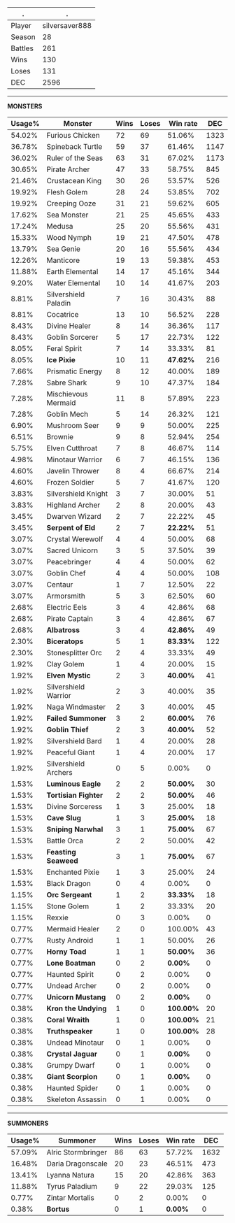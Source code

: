 .|.
|-|-
Player|silversaver888
Season|28
Battles|261
Wins|130
Loses|131
DEC|2596

---
**MONSTERS**

Usage%|Monster|Wins|Loses|Win rate|DEC|
-|-|-|-|-|-|
54.02%|Furious Chicken|72|69|51.06%|1323|
36.78%|Spineback Turtle|59|37|61.46%|1147|
36.02%|Ruler of the Seas|63|31|67.02%|1173|
30.65%|Pirate Archer|47|33|58.75%|845|
21.46%|Crustacean King|30|26|53.57%|526|
19.92%|Flesh Golem|28|24|53.85%|702|
19.92%|Creeping Ooze|31|21|59.62%|605|
17.62%|Sea Monster|21|25|45.65%|433|
17.24%|Medusa|25|20|55.56%|431|
15.33%|Wood Nymph|19|21|47.50%|478|
13.79%|Sea Genie|20|16|55.56%|434|
12.26%|Manticore|19|13|59.38%|453|
11.88%|Earth Elemental|14|17|45.16%|344|
9.20%|Water Elemental|10|14|41.67%|203|
8.81%|Silvershield Paladin|7|16|30.43%|88|
8.81%|Cocatrice|13|10|56.52%|228|
8.43%|Divine Healer|8|14|36.36%|117|
8.43%|Goblin Sorcerer|5|17|22.73%|122|
8.05%|Feral Spirit|7|14|33.33%|81|
8.05%|**Ice Pixie**|10|11|**47.62%**|216|
7.66%|Prismatic Energy|8|12|40.00%|189|
7.28%|Sabre Shark|9|10|47.37%|184|
7.28%|Mischievous Mermaid|11|8|57.89%|223|
7.28%|Goblin Mech|5|14|26.32%|121|
6.90%|Mushroom Seer|9|9|50.00%|225|
6.51%|Brownie|9|8|52.94%|254|
5.75%|Elven Cutthroat|7|8|46.67%|114|
4.98%|Minotaur Warrior|6|7|46.15%|136|
4.60%|Javelin Thrower|8|4|66.67%|214|
4.60%|Frozen Soldier|5|7|41.67%|120|
3.83%|Silvershield Knight|3|7|30.00%|51|
3.83%|Highland Archer|2|8|20.00%|43|
3.45%|Dwarven Wizard|2|7|22.22%|45|
3.45%|**Serpent of Eld**|2|7|**22.22%**|51|
3.07%|Crystal Werewolf|4|4|50.00%|68|
3.07%|Sacred Unicorn|3|5|37.50%|39|
3.07%|Peacebringer|4|4|50.00%|62|
3.07%|Goblin Chef|4|4|50.00%|108|
3.07%|Centaur|1|7|12.50%|22|
3.07%|Armorsmith|5|3|62.50%|60|
2.68%|Electric Eels|3|4|42.86%|68|
2.68%|Pirate Captain|3|4|42.86%|67|
2.68%|**Albatross**|3|4|**42.86%**|49|
2.30%|**Biceratops**|5|1|**83.33%**|122|
2.30%|Stonesplitter Orc|2|4|33.33%|49|
1.92%|Clay Golem|1|4|20.00%|15|
1.92%|**Elven Mystic**|2|3|**40.00%**|41|
1.92%|Silvershield Warrior|2|3|40.00%|35|
1.92%|Naga Windmaster|2|3|40.00%|45|
1.92%|**Failed Summoner**|3|2|**60.00%**|76|
1.92%|**Goblin Thief**|2|3|**40.00%**|52|
1.92%|Silvershield Bard|1|4|20.00%|28|
1.92%|Peaceful Giant|1|4|20.00%|17|
1.92%|Silvershield Archers|0|5|0.00%|0|
1.53%|**Luminous Eagle**|2|2|**50.00%**|30|
1.53%|**Tortisian Fighter**|2|2|**50.00%**|46|
1.53%|Divine Sorceress|1|3|25.00%|18|
1.53%|**Cave Slug**|1|3|**25.00%**|18|
1.53%|**Sniping Narwhal**|3|1|**75.00%**|67|
1.53%|Battle Orca|2|2|50.00%|42|
1.53%|**Feasting Seaweed**|3|1|**75.00%**|67|
1.53%|Enchanted Pixie|1|3|25.00%|24|
1.53%|Black Dragon|0|4|0.00%|0|
1.15%|**Orc Sergeant**|1|2|**33.33%**|18|
1.15%|Stone Golem|1|2|33.33%|20|
1.15%|Rexxie|0|3|0.00%|0|
0.77%|Mermaid Healer|2|0|100.00%|43|
0.77%|Rusty Android|1|1|50.00%|26|
0.77%|**Horny Toad**|1|1|**50.00%**|36|
0.77%|**Lone Boatman**|0|2|**0.00%**|0|
0.77%|Haunted Spirit|0|2|0.00%|0|
0.77%|Undead Archer|0|2|0.00%|0|
0.77%|**Unicorn Mustang**|0|2|**0.00%**|0|
0.38%|**Kron the Undying**|1|0|**100.00%**|20|
0.38%|**Coral Wraith**|1|0|**100.00%**|21|
0.38%|**Truthspeaker**|1|0|**100.00%**|28|
0.38%|Undead Minotaur|0|1|0.00%|0|
0.38%|**Crystal Jaguar**|0|1|**0.00%**|0|
0.38%|Grumpy Dwarf|0|1|0.00%|0|
0.38%|**Giant Scorpion**|0|1|**0.00%**|0|
0.38%|Haunted Spider|0|1|0.00%|0|
0.38%|Skeleton Assassin|0|1|0.00%|0|

---
**SUMMONERS**

Usage%|Summoner|Wins|Loses|Win rate|DEC|
-|-|-|-|-|-|
57.09%|Alric Stormbringer|86|63|57.72%|1632|
16.48%|Daria Dragonscale|20|23|46.51%|473|
13.41%|Lyanna Natura|15|20|42.86%|363|
11.88%|Tyrus Paladium|9|22|29.03%|125|
0.77%|Zintar Mortalis|0|2|0.00%|0|
0.38%|**Bortus**|0|1|**0.00%**|0|

